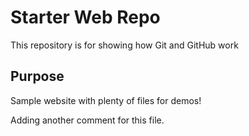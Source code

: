 # Starter Web Repo

This repository is for showing how Git and GitHub work

## Purpose

Sample website with plenty of files for demos!

Adding another comment for this file.